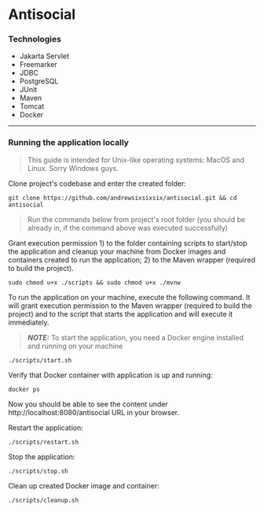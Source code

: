 # Antisocial

### Technologies
- Jakarta Servlet
- Freemarker
- JDBC
- PostgreSQL
- JUnit
- Maven
- Tomcat
- Docker

---

### Running the application locally

> This guide is intended for Unix-like operating systems: MacOS and Linux. Sorry Windows guys.

Clone project's codebase and enter the created folder:

```shell
git clone https://github.com/andrewsixsixsix/antisocial.git && cd antisocial
```

> Run the commands below from project's root folder (you should be already in, if the command above was executed
> successfully)

Grant execution permission 1) to the folder containing scripts to start/stop the application and cleanup your machine
from Docker images and containers created to run the application; 2) to the Maven wrapper (required to build the
project).

```shell
sudo chmod u+x ./scripts && sudo chmod u+x ./mvnw
```

To run the application on your machine, execute the following command. It will grant execution permission to the Maven
wrapper (required to build the project) and to the script that starts the application and will execute it immediately.

> ***NOTE:*** To start the application, you need a Docker engine installed and running on your machine

```shell
./scripts/start.sh
```

Verify that Docker container with application is up and running:

```shell
docker ps
```

Now you should be able to see the content under http://localhost:8080/antisocial URL in your browser.

Restart the application:

```shell
./scripts/restart.sh
```

Stop the application:

```shell
./scripts/stop.sh
```

Clean up created Docker image and container:

```shell
./scripts/cleanup.sh
```